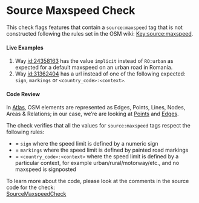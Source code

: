 # Source Maxspeed Check

This check flags features that contain a `source:maxspeed` tag that is not constructed following the rules set in the 
OSM wiki: [Key:source:maxspeed](https://wiki.openstreetmap.org/wiki/Key:source:maxspeed).

#### Live Examples

1. Way [id:24358163](https://www.openstreetmap.org/way/24358163) has the value `implicit` instead of `RO:urban` as expected
for a default maxspeed on an urban road in Romania.
2. Way [id:31362404](https://www.openstreetmap.org/way/31362404) has a url instead of one of the following expected: 
`sign`, `markings` or `<country_code>:<context>`.

#### Code Review

In [Atlas](https://github.com/osmlab/atlas), OSM elements are represented as Edges, Points, Lines, Nodes, Areas & Relations; 
in our case, we’re are looking at
[Points](https://github.com/osmlab/atlas/blob/dev/src/main/java/org/openstreetmap/atlas/geography/atlas/items/Point.java) and 
[Edges](https://github.com/osmlab/atlas/blob/dev/src/main/java/org/openstreetmap/atlas/geography/atlas/items/Edge.java).
 
 The check verifies that all the values for `source:maxspeed` tags respect the following rules:
 * = `sign` where the speed limit is defined by a numeric sign
 * = `markings` where the speed limit is defined by painted road markings
 * = `<country_code>:<context>` where the speed limit is defined by a particular context, for example urban/rural/motorway/etc., 
 and no maxspeed is signposted
 
 To learn more about the code, please look at the comments in the source code for the check:  
 [SourceMaxspeedCheck](../../src/main/java/org/openstreetmap/atlas/checks/validation/tag/SourceMaxspeedCheck.java)
 